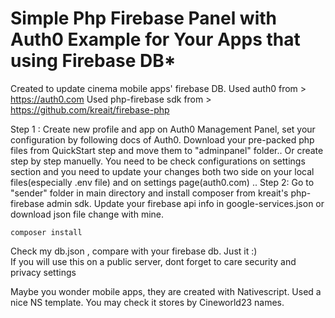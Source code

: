 
# Simple Php Firebase Panel with Auth0 Example for Your Apps that using Firebase DB*

 Created to update cinema mobile apps' firebase DB. 
 Used auth0 from > https://auth0.com
 Used php-firebase sdk from > https://github.com/kreait/firebase-php

 Step 1 : 
Create new profile and app on Auth0 Management Panel, set your configuration by following docs of Auth0. Download your pre-packed php files from QuickStart step and move them to "adminpanel" folder..
Or create step by step manuelly. You need to be check configurations on settings section and you need to update your changes both two side on your local files(especially .env file) and on settings page(auth0.com)
.. 
 Step 2:
Go to "sender" folder in main directory  and install composer from kreait's php-firebase admin sdk. Update your firebase api info in google-services.json or download json file change with mine.
```
composer install
```
Check my db.json , compare with your firebase db. Just it :)  
If you will use this  on a public server, dont forget to care security and privacy settings 

Maybe you wonder mobile apps, they are created with Nativescript. Used a nice NS template. You may check it stores by Cineworld23 names.

